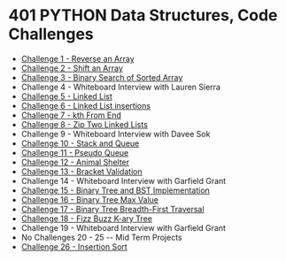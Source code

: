 # 401 PYTHON Data Structures, Code Challenges

- [Challenge 1 - Reverse an Array](code_challenges/array_reverse/README.md)
- [Challenge 2 - Shift an Array](code_challenges/array_shift/README.md)
- [Challenge 3 - Binary Search of Sorted Array](code_challenges/array_binary_search/README.md)
- Challenge 4 - Whiteboard Interview with Lauren Sierra
- [Challenge 5 - Linked List](code_challenges/linked_list/README.md)
- [Challenge 6 - Linked List insertions](code_challenges/linked_list/README.md)
- [Challenge 7 - kth From End](code_challenges/linked_list/README.md)
- [Challenge 8 - Zip Two Linked Lists](code_challenges/linked_list/README.md)
- Challenge 9 - Whiteboard Interview with Davee Sok
- [Challenge 10 - Stack and Queue](python/code_challenges/stack_and_queue/README.md)
- [Challenge 11 - Pseudo Queue](python/code_challenges/pseudo-queue/README.md)
- [Challenge 12 - Animal Shelter](code_challenges/animal_shelter/README.md)
- [Challenge 13 - Bracket Validation](code_challenges/stack_queue_brackets/README.md)
- Challenge 14 - Whiteboard Interview with Garfield Grant
- [Challenge 15 - Binary Tree and BST Implementation](code_challenges/trees/README.md)
- [Challenge 16 - Binary Tree Max Value](code_challenges/trees/README-max.md)
- [Challenge 17 - Binary Tree Breadth-First Traversal](code_challenges/trees/README-breadth.md)
- [Challenge 18 - Fizz Buzz K-ary Tree](code_challenges/trees/k_ary/README.md)
- Challenge 19 - Whiteboard Interview with Garfield Grant
- No Challenges 20 - 25 -- Mid Term Projects
- [Challenge 26 - Insertion Sort](code_challenges/insertion_sort/README.md)

